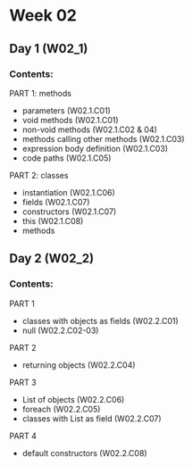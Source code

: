 # Week 02

## Day 1 (W02_1)

### Contents:

PART 1: methods
* parameters (W02.1.C01)
* void methods (W02.1.C01)
* non-void methods (W02.1.C02 & 04)
* methods calling other methods (W02.1.C03)
* expression body definition (W02.1.C03)
* code paths (W02.1.C05)

PART 2: classes
* instantiation (W02.1.C06)
* fields (W02.1.C07)
* constructors (W02.1.C07)
* this (W02.1.C08)
* methods

## Day 2 (W02_2)

### Contents:

PART 1
*  classes with objects as fields (W02.2.C01)
*  null (W02.2.C02-03)

PART 2
* returning objects (W02.2.C04)

PART 3
*  List of objects (W02.2.C06)
*  foreach (W02.2.C05)
*  classes with List as field (W02.2.C07)
  
PART 4
* default constructors (W02.2.C08)
